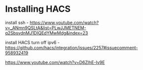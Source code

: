 # Installing HACS

install ssh - https://www.youtube.com/watch?v=_ANmn9QSLtA&list=PLwJJMETNEM-q2SbsvdnMJ1DIQEdYMwMdg&index=23

install HACS
turn off ipv6 - https://github.com/hacs/integration/issues/2257#issuecomment-958932419

https://www.youtube.com/watch?v=D6ZlhE-Iv9E